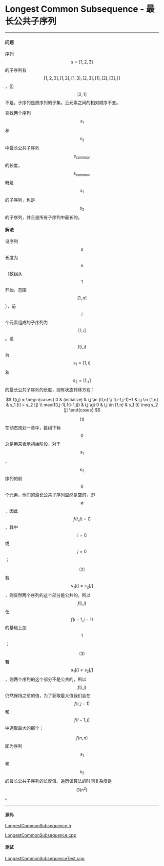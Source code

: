 <script type="text/javascript" src="https://cdnjs.cloudflare.com/ajax/libs/mathjax/2.7.1/MathJax.js?config=TeX-AMS-MML_HTMLorMML"></script>

# Longest Common Subsequence - 最长公共子序列

--------

#### 问题

序列$$ s = [1,2,3] $$的子序列有$$ [1,2,3],[1,2],[1,3],[2,3],[1],[2],[3],[] $$，但$$ [2,1] $$不是。子序列是原序列的子集，且元素之间的相对顺序不变。

查找两个序列$$ s_{1} $$和$$ s_{2} $$中最长公共子序列$$ s_{common} $$的长度，$$ s_{common} $$既是$$ s_{1} $$的子序列，也是$$ s_{2} $$的子序列，并且是所有子序列中最长的。

#### 解法

设序列$$ s $$长度为$$ n $$（数组从$$ 1 $$开始，范围$$ [1,n] $$），前$$ i $$个元素组成的子序列为$$ [1,i] $$。设$$ f(i,j) $$为$$ s_1 = [1,i] $$和$$ s_2 = [1,j] $$的最长公共子序列的长度，则有状态转移方程：

$$
f(i,j) =
\begin{cases}
0                       &   (initialize)    &   i,j \in [0,n] \\
f(i-1,j-1)+1            &   i,j \in [1,n]   &   s_1 [i] = s_2 [j] \\
max(f(i,j-1),f(i-1,j))  &   i,j \gt 0       &   i,j \in [1,n]   &   s_1 [i] \neq s_2 [j]
\end{cases}
$$

$$ (1) $$ 在动态规划一章中，数组下标$$ 0 $$总是用来表示初始阶段，对于$$ s_1 $$、$$ s_2 $$序列的前$$ 0 $$个元素，他们的最长公共子序列显然是空的，即$$ \emptyset $$，因此$$ f(i,j) = 0 $$，其中$$ i = 0$$或$$ j = 0 $$；

$$ (2) $$ 若$$ s_1 [i] = s_2 [j] $$，则显然两个序列的这个部分是公共的，所以$$ f(i,j) $$在$$ f(i-1,j-1) $$的基础上加$$ 1 $$；

$$ (3) $$ 若$$ s_1 [i] \neq s_2 [j] $$，则两个序列的这个部分不是公共的，所以$$ f(i,j) $$仍然保持之前的值，为了获取最大值我们会在$$ f(i,j-1) $$和$$ f(i-1,j) $$中选取最大的那个；

$$ f(n,n) $$即为序列$$ s_1 $$和$$ s_2 $$的最长公共子序列的长度值。遍历该算法的时间复杂度是$$ O(n^2) $$。

--------

#### 源码

[LongestCommonSubsequence.h](https://github.com/linrongbin16/Way-to-Algorithm/blob/master/src/DynamicProgramming/LinearDP/LongestCommonSubsequence.h)

[LongestCommonSubsequence.cpp](https://github.com/linrongbin16/Way-to-Algorithm/blob/master/src/DynamicProgramming/LinearDP/LongestCommonSubsequence.cpp)

#### 测试

[LongestCommonSubsequenceTest.cpp](https://github.com/linrongbin16/Way-to-Algorithm/blob/master/src/DynamicProgramming/LinearDP/LongestCommonSubsequenceTest.cpp)
